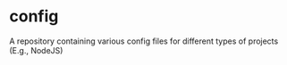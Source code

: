 # config
A repository containing various config files for different types of projects (E.g., NodeJS)
